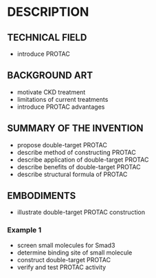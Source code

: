 # DESCRIPTION

## TECHNICAL FIELD

- introduce PROTAC

## BACKGROUND ART

- motivate CKD treatment
- limitations of current treatments
- introduce PROTAC advantages

## SUMMARY OF THE INVENTION

- propose double-target PROTAC
- describe method of constructing PROTAC
- describe application of double-target PROTAC
- describe benefits of double-target PROTAC
- describe structural formula of PROTAC

## EMBODIMENTS

- illustrate double-target PROTAC construction

### Example 1

- screen small molecules for Smad3
- determine binding site of small molecule
- construct double-target PROTAC
- verify and test PROTAC activity

